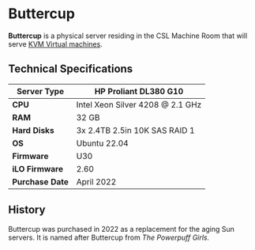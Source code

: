 # Buttercup

**Buttercup** is a physical server residing in the CSL Machine Room that will serve [KVM Virtual machines](../../technologies/virtualization-stack/).

## Technical Specifications

| **Server Type**   | HP Proliant DL380 G10            |
| ----------------- | -------------------------------- |
| **CPU**           | Intel Xeon Silver 4208 @ 2.1 GHz |
| **RAM**           | 32 GB                            |
| **Hard Disks**    | 3x 2.4TB 2.5in 10K SAS RAID 1    |
| **OS**            | Ubuntu 22.04                     |
| **Firmware**      | U30                              |
| **iLO Firmware**  | 2.60                             |
| **Purchase Date** | April 2022                       |

## History

Buttercup was purchased in 2022 as a replacement for the aging Sun servers. It is named after Buttercup from _The Powerpuff Girls._
